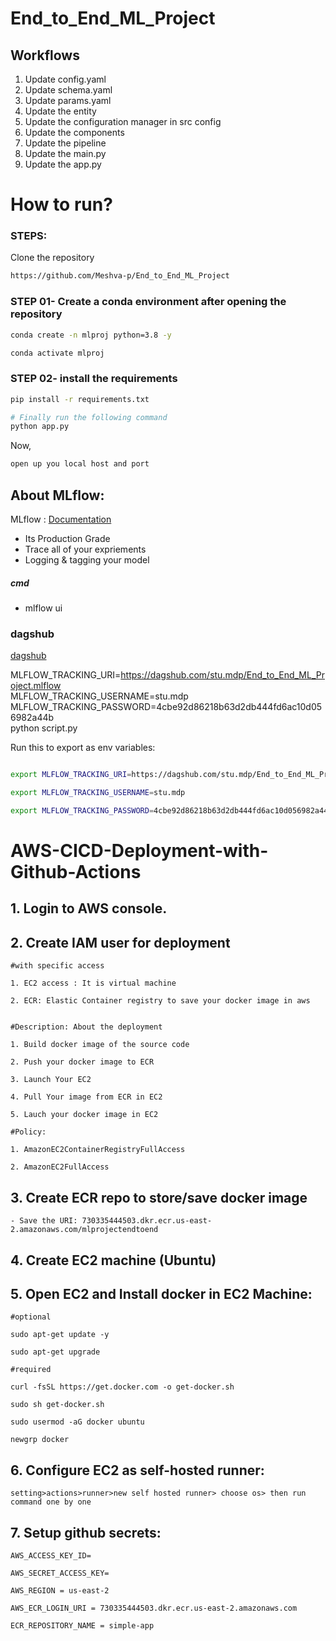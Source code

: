 # End_to_End_ML_Project

## Workflows

1. Update config.yaml
2. Update schema.yaml
3. Update params.yaml
4. Update the entity
5. Update the configuration manager in src config
6. Update the components
7. Update the pipeline
8. Update the main.py
9. Update the app.py

# How to run?
### STEPS:

Clone the repository
```bash
https://github.com/Meshva-p/End_to_End_ML_Project
```
### STEP 01- Create a conda environment after opening the repository

```bash
conda create -n mlproj python=3.8 -y
```

```bash
conda activate mlproj
```


### STEP 02- install the requirements
```bash
pip install -r requirements.txt
```

```bash
# Finally run the following command
python app.py
```

Now,
```bash
open up you local host and port
```

## About MLflow:
MLflow : [Documentation](https://mlflow.org/docs/latest/index.html)

 - Its Production Grade
 - Trace all of your expriements
 - Logging & tagging your model



##### cmd
- mlflow ui

### dagshub
[dagshub](https://dagshub.com/)

MLFLOW_TRACKING_URI=https://dagshub.com/stu.mdp/End_to_End_ML_Project.mlflow \
MLFLOW_TRACKING_USERNAME=stu.mdp \
MLFLOW_TRACKING_PASSWORD=4cbe92d86218b63d2db444fd6ac10d056982a44b \
python script.py

Run this to export as env variables:


```bash

export MLFLOW_TRACKING_URI=https://dagshub.com/stu.mdp/End_to_End_ML_Project.mlflow

export MLFLOW_TRACKING_USERNAME=stu.mdp

export MLFLOW_TRACKING_PASSWORD=4cbe92d86218b63d2db444fd6ac10d056982a44b

```

# AWS-CICD-Deployment-with-Github-Actions

## 1. Login to AWS console.

## 2. Create IAM user for deployment

	#with specific access

	1. EC2 access : It is virtual machine

	2. ECR: Elastic Container registry to save your docker image in aws


	#Description: About the deployment

	1. Build docker image of the source code

	2. Push your docker image to ECR

	3. Launch Your EC2 

	4. Pull Your image from ECR in EC2

	5. Lauch your docker image in EC2

	#Policy:

	1. AmazonEC2ContainerRegistryFullAccess

	2. AmazonEC2FullAccess

	
## 3. Create ECR repo to store/save docker image
    - Save the URI: 730335444503.dkr.ecr.us-east-2.amazonaws.com/mlprojectendtoend

	
## 4. Create EC2 machine (Ubuntu) 

## 5. Open EC2 and Install docker in EC2 Machine:
	
	
	#optional

	sudo apt-get update -y

	sudo apt-get upgrade
	
	#required

	curl -fsSL https://get.docker.com -o get-docker.sh

	sudo sh get-docker.sh

	sudo usermod -aG docker ubuntu

	newgrp docker
	
## 6. Configure EC2 as self-hosted runner:
    setting>actions>runner>new self hosted runner> choose os> then run command one by one


## 7. Setup github secrets:

    AWS_ACCESS_KEY_ID=

    AWS_SECRET_ACCESS_KEY=

    AWS_REGION = us-east-2

    AWS_ECR_LOGIN_URI = 730335444503.dkr.ecr.us-east-2.amazonaws.com

    ECR_REPOSITORY_NAME = simple-app




